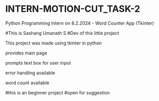 # INTERN-MOTION-CUT_TASK-2
Python Programming Intern on 8.2.2024 - Word Counter App (Tkinter)

#This is Sashang Umanath S #Dev of this little project

This project was made using tkinter in python

provides main page

prompts text box for user input

error handling available

word count available

#this is an beginner project #open for suggestion
